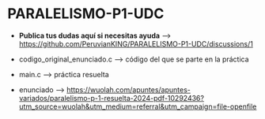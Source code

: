 # PARALELISMO-P1-UDC

- **Publica tus dudas aquí si necesitas ayuda** --> https://github.com/PeruvianKING/PARALELISMO-P1-UDC/discussions/1

- codigo_original_enunciado.c --> código del que se parte en la práctica  

- main.c                      --> práctica resuelta  

- enunciado                   --> [https://wuolah.com/apuntes/apuntes-variados/paralelismo-p-1-resuelta-2024-pdf-10292436?utm_source=wuolah&utm_medium=referral&utm_campaign=file-openfile
](https://www.wuolah.com/apuntes/apuntes-variados/paralelismo-p-1-resuelta-2024-pdf-10292436?utm_source=wuolah&utm_medium=referral&utm_campaign=file-sharefile&referral=PernKNG7)

